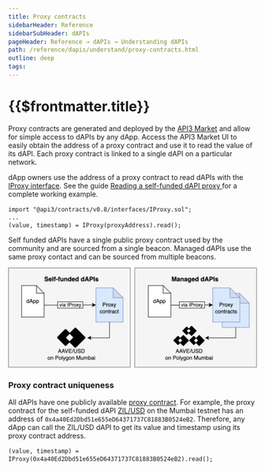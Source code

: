 ```yaml
---
title: Proxy contracts
sidebarHeader: Reference
sidebarSubHeader: dAPIs
pageHeader: Reference → dAPIs → Understanding dAPIs
path: /reference/dapis/understand/proxy-contracts.html
outline: deep
tags:
---
```


<PageHeader/>

<SearchHighlight/>

<FlexStartTag/>

# {{$frontmatter.title}}

Proxy contracts are generated and deployed by the
[API3 Market](https://market.api3.org) and allow for simple access to dAPIs by
any dApp. Access the API3 Market UI to easily obtain the address of a proxy
contract and use it to read the value of its dAPI. Each proxy contract is linked
to a single dAPI on a particular network.

dApp owners use the address of a proxy contract to read dAPIs with the
[IProxy interface](/reference/dapis/understand/iproxy.md). See the guide
[Reading a self-funded dAPI proxy ](/guides/dapis/read-a-dapi/) for a complete
working example.

```
import "@api3/contracts/v0.8/interfaces/IProxy.sol";
...
(value, timestamp) = IProxy(proxyAddress).read();

```

Self funded dAPIs have a single public proxy contract used by the community and
are sourced from a single beacon. Managed dAPIs use the same proxy contact and
can be sourced from multiple beacons.

![proxy-contracts.png](../assets/images/proxy-contracts.png)

### Proxy contract uniqueness

All dAPIs have one publicly available
[proxy contract](/reference/dapis/understand/proxy-contracts.md). For example,
the proxy contract for the self-funded dAPI
[ZIL/USD](https://market.api3.org/dapis/polygon-testnet/ZIL-USD) on the Mumbai
testnet has an address of `0x4a40Ed2Dbd51e655eD64371737C81883B0524eB2`.
Therefore, any dApp can call the ZIL/USD dAPI to get its value and timestamp
using its proxy contract address.

```solidity
(value, timestamp) = IProxy(0x4a40Ed2Dbd51e655eD64371737C81883B0524eB2).read();
```

<FlexEndTag/>
